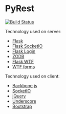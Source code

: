 # PyRest

[![Build Status](https://travis-ci.org/x3mSpeedy/PyRest.svg?branch=master)](https://travis-ci.org/x3mSpeedy/PyRest)

Technology used on server:
 - [Flask](flask.pocoo.org/)
 - [Flask SocketIO](https://flask-socketio.readthedocs.org/en/latest/)
 - [Flask Login](https://flask-login.readthedocs.org/en/latest/)
 - [ZODB](http://www.zodb.org/en/latest/)
 - [Flask WTF](https://flask-wtf.readthedocs.org/en/latest/)
 - [WTF forms](https://wtforms.readthedocs.org/en/latest/)


Technology used on client:
 - [Backbone.js](http://backbonejs.org/)
 - [SocketIO](http://socket.io/download/)
 - [jQuery](https://jquery.com/)
 - [Underscore](http://underscorejs.org/)
 - [Bootstrap](http://getbootstrap.com/)
 
